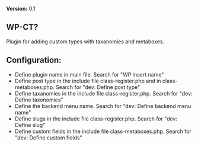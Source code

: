 **Version:** 0.1

## WP-CT?
Plugin for adding custom types with taxanomies and metaboxes.

## Configuration:
  * Define plugin name in main file. Search for "WP insert name"
  * Define post type in the include file class-register.php and in class-metaboxes.php. Search for "dev: Define post type"
  * Define taxanomies in the include file class-register.php. Search for "dev: Define taxonomies"
  * Define the backend menu name. Search for "dev: Define backend menu name"
  * Define slugs in the include file class-register.php. Search for "dev: Define slug"
  * Define custom fields in the include file class-metaboxes.php. Search for "dev: Define custom fields"
